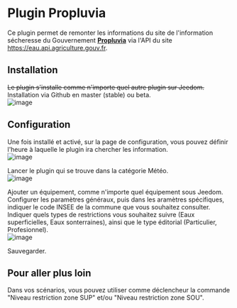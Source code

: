 # Plugin Propluvia

Ce plugin permet de remonter les informations du site de l'information sécheresse du Gouvernement [**Propluvia**](https://propluvia.developpement-durable.gouv.fr/propluviapublic/recherche-particulier) via l'API du site https://eau.api.agriculture.gouv.fr.

## Installation
~~Le plugin s'installe comme n'importe quel autre plugin sur Jeedom.~~<br/>
Installation via Github en master (stable) ou beta.<br/>
![image](https://github.com/OUARZA/Propluvia/assets/34892335/97107a01-c29e-48a7-bd77-9ca6cb0f65e9)


## Configuration
Une fois installé et activé, sur la page de configuration, vous pouvez définir l'heure à laquelle le plugin ira chercher les information.<br/>
![image](https://github.com/OUARZA/Propluvia/assets/34892335/84857d98-5694-40d4-ad00-e04770220738)

Lancer le plugin qui se trouve dans la catégorie Météo.<br/>
![image](https://github.com/OUARZA/Propluvia/assets/34892335/0db2b09b-a0c6-48fc-99f1-9fa58c3ad5da)

Ajouter un équipement, comme n'importe quel équipement sous Jeedom.<br/>
Configurer les paramètres généraux, puis dans les aramètres spécifiques, indiquer le code INSEE de la commune que vous souhaitez consulter. Indiquer quels types de restrictions vous souhaitez suivre (Eaux superficielles, Eaux sonterraines), ainsi que le type éditorial (Particulier, Profesionnel).<br/>
![image](https://github.com/OUARZA/Propluvia/assets/34892335/ddf81407-3b43-45c3-b67f-301f38e4e514)

Sauvegarder.

## Pour aller plus loin
Dans vos scénarios, vous pouvez utiliser comme déclencheur la commande "Niveau restriction zone SUP" et/ou "Niveau restriction zone SOU".
